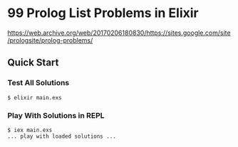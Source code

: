 # 99 Prolog List Problems in Elixir

https://web.archive.org/web/20170206180830/https://sites.google.com/site/prologsite/prolog-problems/

## Quick Start

### Test All Solutions

```console
$ elixir main.exs
```

### Play With Solutions in REPL

```console
$ iex main.exs
... play with loaded solutions ...
```

